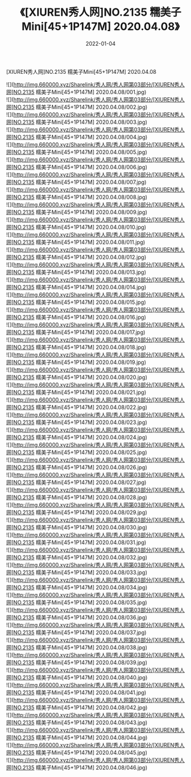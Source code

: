 ﻿---
layout: post
title:  《[XIUREN秀人网]NO.2135 糯美子Mini[45+1P147M] 2020.04.08》
date:   2022-01-04
img: http://img.660000.xyz/Sharelink/秀人网/秀人网第03部分/[XIUREN秀人网]NO.2135 糯美子Mini[45+1P147M] 2020.04.08/000.jpg
categories: [美女, 清纯, 唯美]
---

[XIUREN秀人网]NO.2135 糯美子Mini[45+1P147M] 2020.04.08

 ![](http://img.660000.xyz/Sharelink/秀人网/秀人网第03部分/[XIUREN秀人网]NO.2135 糯美子Mini[45+1P147M] 2020.04.08/001.jpg) <br>![](http://img.660000.xyz/Sharelink/秀人网/秀人网第03部分/[XIUREN秀人网]NO.2135 糯美子Mini[45+1P147M] 2020.04.08/002.jpg) <br>![](http://img.660000.xyz/Sharelink/秀人网/秀人网第03部分/[XIUREN秀人网]NO.2135 糯美子Mini[45+1P147M] 2020.04.08/003.jpg) <br>![](http://img.660000.xyz/Sharelink/秀人网/秀人网第03部分/[XIUREN秀人网]NO.2135 糯美子Mini[45+1P147M] 2020.04.08/004.jpg) <br>![](http://img.660000.xyz/Sharelink/秀人网/秀人网第03部分/[XIUREN秀人网]NO.2135 糯美子Mini[45+1P147M] 2020.04.08/005.jpg) <br>![](http://img.660000.xyz/Sharelink/秀人网/秀人网第03部分/[XIUREN秀人网]NO.2135 糯美子Mini[45+1P147M] 2020.04.08/006.jpg) <br>![](http://img.660000.xyz/Sharelink/秀人网/秀人网第03部分/[XIUREN秀人网]NO.2135 糯美子Mini[45+1P147M] 2020.04.08/007.jpg) <br>![](http://img.660000.xyz/Sharelink/秀人网/秀人网第03部分/[XIUREN秀人网]NO.2135 糯美子Mini[45+1P147M] 2020.04.08/008.jpg) <br>![](http://img.660000.xyz/Sharelink/秀人网/秀人网第03部分/[XIUREN秀人网]NO.2135 糯美子Mini[45+1P147M] 2020.04.08/009.jpg) <br>![](http://img.660000.xyz/Sharelink/秀人网/秀人网第03部分/[XIUREN秀人网]NO.2135 糯美子Mini[45+1P147M] 2020.04.08/010.jpg) <br>![](http://img.660000.xyz/Sharelink/秀人网/秀人网第03部分/[XIUREN秀人网]NO.2135 糯美子Mini[45+1P147M] 2020.04.08/011.jpg) <br>![](http://img.660000.xyz/Sharelink/秀人网/秀人网第03部分/[XIUREN秀人网]NO.2135 糯美子Mini[45+1P147M] 2020.04.08/012.jpg) <br>![](http://img.660000.xyz/Sharelink/秀人网/秀人网第03部分/[XIUREN秀人网]NO.2135 糯美子Mini[45+1P147M] 2020.04.08/013.jpg) <br>![](http://img.660000.xyz/Sharelink/秀人网/秀人网第03部分/[XIUREN秀人网]NO.2135 糯美子Mini[45+1P147M] 2020.04.08/014.jpg) <br>![](http://img.660000.xyz/Sharelink/秀人网/秀人网第03部分/[XIUREN秀人网]NO.2135 糯美子Mini[45+1P147M] 2020.04.08/015.jpg) <br>![](http://img.660000.xyz/Sharelink/秀人网/秀人网第03部分/[XIUREN秀人网]NO.2135 糯美子Mini[45+1P147M] 2020.04.08/016.jpg) <br>![](http://img.660000.xyz/Sharelink/秀人网/秀人网第03部分/[XIUREN秀人网]NO.2135 糯美子Mini[45+1P147M] 2020.04.08/017.jpg) <br>![](http://img.660000.xyz/Sharelink/秀人网/秀人网第03部分/[XIUREN秀人网]NO.2135 糯美子Mini[45+1P147M] 2020.04.08/018.jpg) <br>![](http://img.660000.xyz/Sharelink/秀人网/秀人网第03部分/[XIUREN秀人网]NO.2135 糯美子Mini[45+1P147M] 2020.04.08/019.jpg) <br>![](http://img.660000.xyz/Sharelink/秀人网/秀人网第03部分/[XIUREN秀人网]NO.2135 糯美子Mini[45+1P147M] 2020.04.08/020.jpg) <br>![](http://img.660000.xyz/Sharelink/秀人网/秀人网第03部分/[XIUREN秀人网]NO.2135 糯美子Mini[45+1P147M] 2020.04.08/021.jpg) <br>![](http://img.660000.xyz/Sharelink/秀人网/秀人网第03部分/[XIUREN秀人网]NO.2135 糯美子Mini[45+1P147M] 2020.04.08/022.jpg) <br>![](http://img.660000.xyz/Sharelink/秀人网/秀人网第03部分/[XIUREN秀人网]NO.2135 糯美子Mini[45+1P147M] 2020.04.08/023.jpg) <br>![](http://img.660000.xyz/Sharelink/秀人网/秀人网第03部分/[XIUREN秀人网]NO.2135 糯美子Mini[45+1P147M] 2020.04.08/024.jpg) <br>![](http://img.660000.xyz/Sharelink/秀人网/秀人网第03部分/[XIUREN秀人网]NO.2135 糯美子Mini[45+1P147M] 2020.04.08/025.jpg) <br>![](http://img.660000.xyz/Sharelink/秀人网/秀人网第03部分/[XIUREN秀人网]NO.2135 糯美子Mini[45+1P147M] 2020.04.08/026.jpg) <br>![](http://img.660000.xyz/Sharelink/秀人网/秀人网第03部分/[XIUREN秀人网]NO.2135 糯美子Mini[45+1P147M] 2020.04.08/027.jpg) <br>![](http://img.660000.xyz/Sharelink/秀人网/秀人网第03部分/[XIUREN秀人网]NO.2135 糯美子Mini[45+1P147M] 2020.04.08/028.jpg) <br>![](http://img.660000.xyz/Sharelink/秀人网/秀人网第03部分/[XIUREN秀人网]NO.2135 糯美子Mini[45+1P147M] 2020.04.08/029.jpg) <br>![](http://img.660000.xyz/Sharelink/秀人网/秀人网第03部分/[XIUREN秀人网]NO.2135 糯美子Mini[45+1P147M] 2020.04.08/030.jpg) <br>![](http://img.660000.xyz/Sharelink/秀人网/秀人网第03部分/[XIUREN秀人网]NO.2135 糯美子Mini[45+1P147M] 2020.04.08/031.jpg) <br>![](http://img.660000.xyz/Sharelink/秀人网/秀人网第03部分/[XIUREN秀人网]NO.2135 糯美子Mini[45+1P147M] 2020.04.08/032.jpg) <br>![](http://img.660000.xyz/Sharelink/秀人网/秀人网第03部分/[XIUREN秀人网]NO.2135 糯美子Mini[45+1P147M] 2020.04.08/033.jpg) <br>![](http://img.660000.xyz/Sharelink/秀人网/秀人网第03部分/[XIUREN秀人网]NO.2135 糯美子Mini[45+1P147M] 2020.04.08/034.jpg) <br>![](http://img.660000.xyz/Sharelink/秀人网/秀人网第03部分/[XIUREN秀人网]NO.2135 糯美子Mini[45+1P147M] 2020.04.08/035.jpg) <br>![](http://img.660000.xyz/Sharelink/秀人网/秀人网第03部分/[XIUREN秀人网]NO.2135 糯美子Mini[45+1P147M] 2020.04.08/036.jpg) <br>![](http://img.660000.xyz/Sharelink/秀人网/秀人网第03部分/[XIUREN秀人网]NO.2135 糯美子Mini[45+1P147M] 2020.04.08/037.jpg) <br>![](http://img.660000.xyz/Sharelink/秀人网/秀人网第03部分/[XIUREN秀人网]NO.2135 糯美子Mini[45+1P147M] 2020.04.08/038.jpg) <br>![](http://img.660000.xyz/Sharelink/秀人网/秀人网第03部分/[XIUREN秀人网]NO.2135 糯美子Mini[45+1P147M] 2020.04.08/039.jpg) <br>![](http://img.660000.xyz/Sharelink/秀人网/秀人网第03部分/[XIUREN秀人网]NO.2135 糯美子Mini[45+1P147M] 2020.04.08/040.jpg) <br>![](http://img.660000.xyz/Sharelink/秀人网/秀人网第03部分/[XIUREN秀人网]NO.2135 糯美子Mini[45+1P147M] 2020.04.08/041.jpg) <br>![](http://img.660000.xyz/Sharelink/秀人网/秀人网第03部分/[XIUREN秀人网]NO.2135 糯美子Mini[45+1P147M] 2020.04.08/042.jpg) <br>![](http://img.660000.xyz/Sharelink/秀人网/秀人网第03部分/[XIUREN秀人网]NO.2135 糯美子Mini[45+1P147M] 2020.04.08/043.jpg) <br>![](http://img.660000.xyz/Sharelink/秀人网/秀人网第03部分/[XIUREN秀人网]NO.2135 糯美子Mini[45+1P147M] 2020.04.08/044.jpg) <br>![](http://img.660000.xyz/Sharelink/秀人网/秀人网第03部分/[XIUREN秀人网]NO.2135 糯美子Mini[45+1P147M] 2020.04.08/045.jpg) <br>![](http://img.660000.xyz/Sharelink/秀人网/秀人网第03部分/[XIUREN秀人网]NO.2135 糯美子Mini[45+1P147M] 2020.04.08/046.jpg) <br>